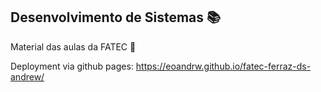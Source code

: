 ## Desenvolvimento de Sistemas 📚
 Material das aulas da FATEC 🏫

Deployment via github pages: https://eoandrw.github.io/fatec-ferraz-ds-andrew/
